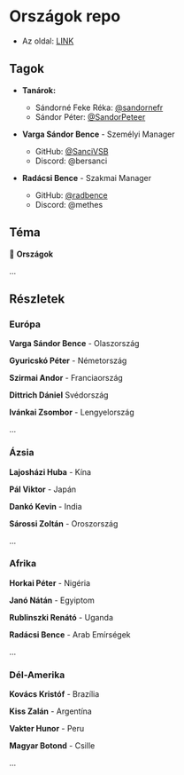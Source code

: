 # Országok repo
  - Az oldal: [LINK](https://radbence.github.io/9.d-orszagok)

## Tagok

- **Tanárok:**
  - Sándorné Feke Réka: [@sandornefr](https://github.com/sandornefr)
  - Sándor Péter: [@SandorPeteer](https://github.com/SandorPeteer)

- **Varga Sándor Bence** - Személyi Manager 
  - GitHub: [@SanciVSB](https://github.com/SanciVSB)
  - Discord: @bersanci

- **Radácsi Bence** - Szakmai Manager 
  - GitHub: [@radbence](https://github.com/radbence)
  - Discord: @methes

## Téma

🌟 **Országok**

...

## Részletek

### Európa

**Varga Sándor Bence** - Olaszország

**Gyuricskó Péter** - Németország

**Szirmai Andor** - Franciaország

**Dittrich Dániel** Svédország

**Ivánkai Zsombor** - Lengyelország

...

### Ázsia

**Lajosházi Huba** - Kína

**Pál Viktor** - Japán

**Dankó Kevin** - India

**Sárossi Zoltán** - Oroszország

...

### Afrika

**Horkai Péter** - Nigéria

**Janó Nátán** - Egyiptom

**Rublinszki Renátó** - Uganda

**Radácsi Bence** - Arab Emírségek


...

### Dél-Amerika

**Kovács Kristóf** - Brazília

**Kiss Zalán** - Argentína

**Vakter Hunor** - Peru

**Magyar Botond** - Csille



...




